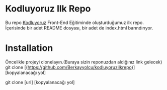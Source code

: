 # Kodluyoruz Ilk Repo
<p>Bu repo <a href="https://kodluyoruz.org/tr/kodluyoruz/">Kodluyoruz</a> Front-End Eğitiminde oluşturduğumuz ilk repo. İçerisinde bir adet README dosyası, bir adet de index.html barındırıyor.</p>


# Installation
Öncelikle projeyi clonelayın.(Buraya sizin reponuzdan aldığınız link gelecek)
git clone [(https://github.com/Berkayyolcu/kodluyoruzilkrepo)] [kopyalanacağı yol]


git clone [url] [kopyalanacağı yol]
